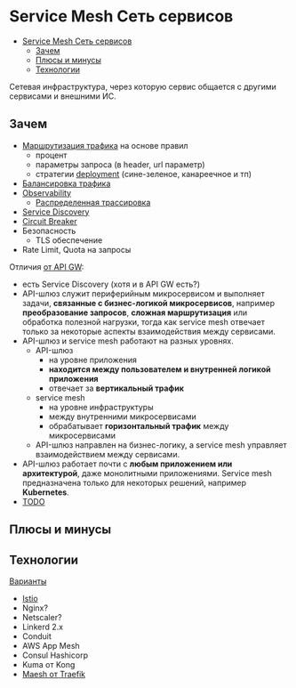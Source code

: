 # Service Mesh Сеть сервисов

- [Service Mesh Сеть сервисов](#service-mesh-сеть-сервисов)
  - [Зачем](#зачем)
  - [Плюсы и минусы](#плюсы-и-минусы)
  - [Технологии](#технологии)

Сетевая инфраструктура, через которую сервис общается с другими сервисами и внешними ИС.

## Зачем

- [Маршрутизация трафика](../../arch/pattern/deployment/pattern.proxy.reverse.md) на основе правил
  - процент
  - параметры запроса (в header, url параметр)
  - стратегии [deployment](../../arch/pattern/pattern.deploy.md) (сине-зеленое, канареечное и тп)
- [Балансировка трафика](../../arch/pattern/deployment/load.balancing.md)
- [Observability](../../arch/ability/observability.md)
  - [Распределенная трассировка](../observability/tracing.distributed.md)
- [Service Discovery](../../arch/pattern/deployment/service.discovery.md)
- [Circuit Breaker](../../arch/pattern/pattern.failure.md)
- Безопасность
  - TLS обеспечение
- Rate Limit, Quota на запросы

Отличия [от API GW](https://habr.com/ru/companies/slurm/articles/702262/):

- есть Service Discovery (хотя и в API GW есть?)
- API-шлюз служит периферийным микросервисом и выполняет задачи, __связанные с бизнес-логикой микросервисов__, например __преобразование запросов__, __сложная маршрутизация__ или обработка полезной нагрузки, тогда как service mesh отвечает только за некоторые аспекты взаимодействия между сервисами.
- API-шлюз и service mesh работают на разных уровнях. 
  - API-шлюз
    - на уровне приложения
    - __находится между пользователем и внутренней логикой приложения__
    - отвечает за __вертикальный трафик__
  - service mesh
    - на уровне инфраструктуры
    - между внутренними микросервисами
    - обрабатывает __горизонтальный трафик__ между микросервисами
  - API-шлюз направлен на бизнес-логику, а service mesh управляет взаимодействием между сервисами.
- API-шлюз работает почти с __любым приложением или архитектурой__, даже монолитными приложениями. Service mesh предназначена только для некоторых решений, например __Kubernetes__.
- [TODO](https://konghq.com/blog/enterprise/the-difference-between-api-gateways-and-service-mesh)

## Плюсы и минусы



## Технологии

[Варианты](https://habr.com/ru/companies/slurm/articles/703552/)

- [Istio](service.mesh/istio.md)
- Nginx?
- Netscaler?
- Linkerd 2.x
- Conduit
- AWS App Mesh
- Consul Hashicorp
- Kuma от Kong
- [Maesh от Traefik](https://traefik.io/traefik-mesh/)